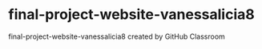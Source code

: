 # final-project-website-vanessalicia8
final-project-website-vanessalicia8 created by GitHub Classroom
